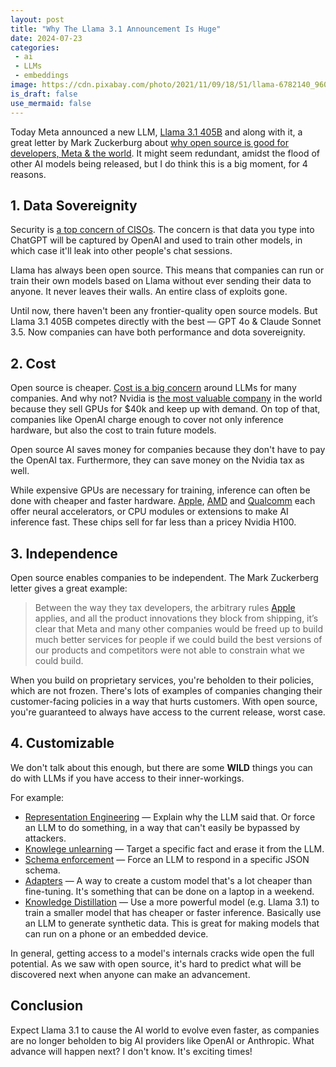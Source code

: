 ```yaml
---
layout: post
title: "Why The Llama 3.1 Announcement Is Huge"
date: 2024-07-23
categories:
 - ai
 - LLMs
 - embeddings
image: https://cdn.pixabay.com/photo/2021/11/09/18/51/llama-6782140_960_720.jpg
is_draft: false
use_mermaid: false
---
```


Today Meta announced a new LLM, [Llama 3.1 405B][llama] and along with it, a great letter by
Mark Zuckerburg about [why open source is good for developers, Meta & the world][llmoss].
It might seem redundant, amidst the flood of other AI models being released, but I do think this
is a big moment, for 4 reasons.

## 1. Data Sovereignity
Security is [a top concern of CISOs][ciso]. The concern is that data you type into ChatGPT will
be captured by OpenAI and used to train other models, in which case it'll leak into other people's 
chat sessions.

Llama has always been open source. This means that companies can run or train their own models based on
Llama without ever sending their data to anyone. It never leaves their walls. An entire class of exploits gone. 

Until now, there haven't been any frontier-quality open source models. But Llama 3.1 405B 
competes directly with the best — GPT 4o & Claude Sonnet 3.5. Now companies can have both performance
and dota sovereignity.


## 2. Cost
Open source is cheaper. [Cost is a big concern][dataiku] around LLMs for many companies. And why not?
Nvidia is [the most valuable company][nvidia] in the world because they sell GPUs for $40k and keep up
with demand. On top of that, companies like OpenAI charge enough to cover not only inference hardware,
but also the cost to train future models.

Open source AI saves money for companies because they don't have to pay the OpenAI tax. Furthermore,
they can save money on the Nvidia tax as well.

While expensive GPUs are necessary for training, inference can often be done with cheaper and faster
hardware. [Apple][apple], [AMD][amd] and [Qualcomm][qual] each offer neural accelerators, or CPU
modules or extensions to make AI inference fast. These chips sell for far less than a pricey Nvidia H100.


## 3. Independence
Open source enables companies to be independent. The Mark Zuckerberg letter gives a great example:

> Between the way they tax developers, the arbitrary rules [Apple] applies, and all the product innovations they block from shipping, it’s clear that Meta and many other companies would be freed up to build much better services for people if we could build the best versions of our products and competitors were not able to constrain what we could build.

When you build on proprietary services, you're beholden to their policies, which are not frozen.
There's lots of examples of companies changing their customer-facing policies in a way that hurts
customers. With open source, you're guaranteed to always have access to the current release, worst
case.

## 4. Customizable
We don't talk about this enough, but there are some **WILD** things you can do with LLMs if you have
access to their inner-workings.

For example:
* [Representation Engineering][repe] — Explain why the LLM said that. Or force an LLM to do something, in
  a way that can't easily be bypassed by attackers.
* [Knowlege unlearning][unlearn] — Target a specific fact and erase it from the LLM.
* [Schema enforcement][json] — Force an LLM to respond in a specific JSON schema.
* [Adapters][lora] — A way to create a custom model that's a lot cheaper than fine-tuning. It's something
  that can be done on a laptop in a weekend.
* [Knowledge Distillation][distill] — Use a more powerful model (e.g. Llama 3.1) to train a smaller model
  that has cheaper or faster inference. Basically use an LLM to generate synthetic data. This is great
  for making models that can run on a phone or an embedded device.

In general, getting access to a model's internals cracks wide open the full potential. As we saw with
open source, it's hard to predict what will be discovered next when anyone can make an advancement.

## Conclusion
Expect Llama 3.1 to cause the AI world to evolve even faster, as companies are no longer beholden to
big AI providers like OpenAI or Anthropic. What advance will happen next? I don't know. It's exciting times!



 [llama]: https://ai.meta.com/blog/meta-llama-3-1/
 [llmoss]: https://about.fb.com/news/2024/07/open-source-ai-is-the-path-forward/
 [ciso]: https://metomic.io/resource-centre/metomic-ciso-survey-finds-72-of-u-s-cisos-are-concerned-generative-ai-solutions-could-result-in-security-breach
 [dataiku]: https://blog.dataiku.com/llm-cost-guard
 [nvidia]: https://www.bbc.com/news/articles/cyrr40x0z2mo
 [apple]: https://machinelearning.apple.com/research/neural-engine-transformers
 [amd]: https://www.amd.com/en/products/processors/consumer/ryzen-ai.html
 [qual]: https://developer.qualcomm.com/hardware/qualcomm-innovators-development-kit/qualcomm-ai-engine-direct
 [repe]: https://arxiv.org/abs/2310.01405
 [lora]: https://medium.com/@shelikohan/low-rank-adapter-lora-explained-0d3677395639
 [json]: https://www.reddit.com/r/LocalLLaMA/comments/17fhyh4/lm_format_enforcer_enforce_the_output_format_json/
 [distill]: https://github.com/Tebmer/Awesome-Knowledge-Distillation-of-LLMs
 [unlearn]: https://arxiv.org/abs/2311.15766v2


